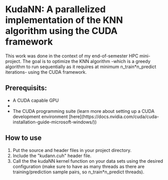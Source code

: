 # KudaNN: A parallelized implementation of the KNN algorithm using the CUDA framework

This work was done in the context of my end-of-semester HPC mini-project. The goal is to optimize the KNN algorithm -which is a greedy algorithm to run sequentially as it requires at minimum n_train*n_predict iterations- using the CUDA framework.  

## Prerequisits:
<ul>
<li>A CUDA capable GPU<li> 
<li>The CUDA programming suite (learn more about setting up a CUDA development environment [here](https://docs.nvidia.com/cuda/cuda-installation-guide-microsoft-windows/))</li>
</ul>

## How to use
<ol>
  <li>Put the source and header files in your project directory.</li>
<li>Include the "kudann.cuh" header file.</li>
<li>Call the the kudaNN kernel function on your data sets using the desired configuration (make sure to have as many threads as there are training/prediction sample pairs, so n_train*n_predict threads).</li>
 </ol>
